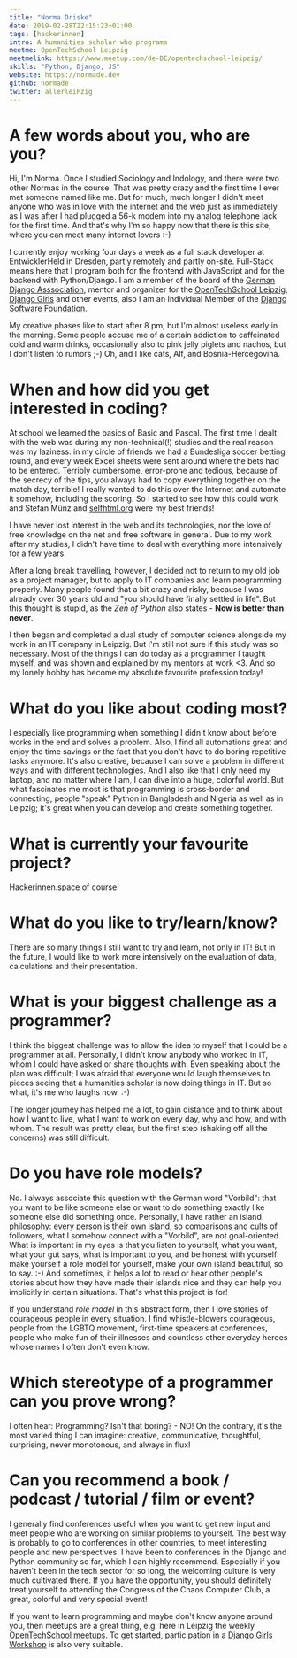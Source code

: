 ```yaml
---
title: "Norma Driske"
date: 2019-02-28T22:15:23+01:00
tags: [hackerinnen]
intro: A humanities scholar who programs
meetme: OpenTechSchool Leipzig
meetmelink: https://www.meetup.com/de-DE/opentechschool-leipzig/
skills: "Python, Django, JS"
website: https://normade.dev
github: normade
twitter: allerleiPzig
---
```


# A few words about you, who are you?

Hi, I'm Norma. Once I studied Sociology and Indology, and there were two other Normas in the course. That was pretty crazy and the first time I ever met someone named like me. But for much, much longer I didn't meet anyone who was in love with the internet and the web just as immediately as I was after I had plugged a 56-k modem into my analog telephone jack for the first time. And that's why I'm so happy now that there is this site, where you can meet many internet lovers :-)

I currently enjoy working four days a week as a full stack developer at EntwicklerHeld in Dresden, partly remotely and partly on-site. Full-Stack means here that I program both for the frontend with JavaScript and for the backend with Python/Django. I am a member of the board of the [German Django Asssociation](https://www.django-verein.de/)</a>, mentor and organizer for the [OpenTechSchool Leipzig](https://opentechschool.org/leipzig), [Django Girls](https://www.djangogirls.org/) and other events, also I am an Individual Member of the [Django Software Foundation](https://www.djangoproject.com/foundation/).

My creative phases like to start after 8 pm, but I'm almost useless early in the morning. Some people accuse me of a certain addiction to caffeinated cold and warm drinks, occasionally also to pink jelly piglets and nachos, but I don't listen to rumors ;-) Oh, and I like cats, Alf, and Bosnia-Hercegovina.

# When and how did you get interested in coding?

At school we learned the basics of Basic and Pascal. The first time I dealt with the web was during my non-technical(!) studies and the real reason was my laziness: in my circle of friends we had a Bundesliga soccer betting round, and every week Excel sheets were sent around where the bets had to be entered. Terribly cumbersome, error-prone and tedious, because of the secrecy of the tips, you always had to copy everything together on the match day, terrible! I really wanted to do this over the Internet and automate it somehow, including the scoring. So I started to see how this could work and Stefan Münz and [selfhtml.org](https://selfhtml.org/) were my best friends!

I have never lost interest in the web and its technologies, nor the love of free knowledge on the net and free software in general. Due to my work after my studies, I didn't have time to deal with everything more intensively for a few years.<br>

After a long break travelling, however, I decided not to return to my old job as a project manager, but to apply to IT companies and learn programming properly. Many people found that a bit crazy and risky, because I was already over 30 years old and "you should have finally settled in life". But this thought is stupid, as the *Zen of Python* also states - **Now is better than never**.

I then began and completed a dual study of computer science alongside my work in an IT company in Leipzig. But I'm still not sure if this study was so necessary. Most of the things I can do today as a programmer I taught myself, and was shown and explained by my mentors at work <3. And so my lonely hobby has become my absolute favourite profession today!


# What do you like about coding most?

I especially like programming when something I didn't know about before works in the end and solves a problem. Also, I find all automations great and enjoy the time savings or the fact that you don't have to do boring repetitive tasks anymore. It's also creative, because I can solve a problem in different ways and with different technologies. And I also like that I only need my laptop, and no matter where I am, I can dive into a huge, colorful world. But what fascinates me most is that programming is cross-border and connecting, people "speak" Python in Bangladesh and Nigeria as well as in Leipzig; it's great when you can develop and create something together.

# What is currently your favourite project?

Hackerinnen.space of course!

# What do you like to try/learn/know?

There are so many things I still want to try and learn, not only in IT! But in the future, I would like to work more intensively on the evaluation of data, calculations and their presentation.

# What is your biggest challenge as a programmer?

I think the biggest challenge was to allow the idea to myself that I could be a programmer at all.
Personally, I didn't know anybody who worked in IT, whom I could have asked or share thoughts with. Even speaking about the plan was difficult; I was afraid that everyone would laugh themselves to pieces seeing that a humanities scholar is now doing things in IT. But so what, it's me who laughs now. :-)

The longer journey has helped me a lot, to gain distance and to think about how I want to live, what I want to work on every day, why and how, and with whom. The result was pretty clear, but the first step (shaking off all the concerns) was still difficult.

# Do you have role models?

No. I always associate this question with the German word "Vorbild": that you want to be like someone else or want to do something exactly like someone else did something once. Personally, I have rather an island philosophy: every person is their own island, so comparisons and cults of followers, what I somehow connect with a "Vorbild", are not goal-oriented. What is important in my eyes is that you listen to yourself, what you want, what your gut says, what is important to you, and be honest with yourself: make yourself a role model for yourself, make your own island beautiful, so to say. :-) And sometimes, it helps a lot to read or hear other people's stories about how they have made their islands nice and they can help you implicitly in certain situations. That's what this project is for!


If you understand *role model* in this abstract form, then I love stories of courageous people in every situation. I find whistle-blowers courageous, people from the LGBTQ movement, first-time speakers at conferences, people who make fun of their illnesses and countless other everyday heroes whose names I often don't even know.

# Which stereotype of a programmer can you prove wrong?

I often hear: Programming? Isn't that boring? - NO! On the contrary, it's the most varied thing I can imagine: creative, communicative, thoughtful, surprising, never monotonous, and always in flux!

# Can you recommend a book / podcast / tutorial / film or event?

I generally find conferences useful when you want to get new input and meet people who are working on similar problems to yourself. The best way is probably to go to conferences in other countries, to meet interesting people and new perspectives. I have been to conferences in the Django and Python community so far, which I can highly recommend. Especially if you haven't been in the tech sector for so long, the welcoming culture is very much cultivated there. If you have the opportunity, you should definitely treat yourself to attending the Congress of the Chaos Computer Club, a great, colorful and very special event!

If you want to learn programming and maybe don't know anyone around you, then meetups are a great thing, e.g. here in Leipzig the weekly [OpenTechSchool meetups](https://opentechschool.org/leipzig). To get started, participation in a [Django Girls Workshop](https://www.djangogirls.org/events) is also very suitable.

